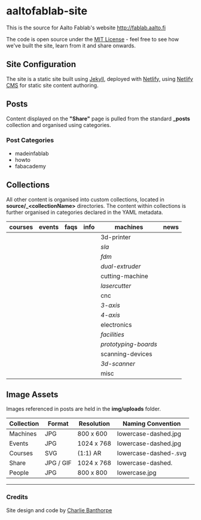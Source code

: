 # aaltofablab-site
This is the source for Aalto Fablab's website http://fablab.aalto.fi

The code is open source under the [MIT License](https://github.com/AaltoFablab/aaltofablab-site/blob/master/LICENSE) - feel free to see how we've built the site, learn from it and share onwards.

## Site Configuration
The site is a static site built using [Jekyll](https://jekyllrb.com), deployed with [Netlify](https://www.netlify.com), using [Netlify CMS](https://github.com/netlify/netlify-cms) for static site content authoring.

## Posts

Content displayed on the **"Share"** page is pulled from the standard **_posts** collection and organised using categories.

### Post Categories
- madeinfablab
- howto
- fabacademy

## Collections

All other content is organised into custom collections, located in **source/\_\<collectionName\>** directories. The content within collections is further organised in categories declared in the YAML metadata.

| courses | events | faqs | info | machines             | news |
| ------- | ------ | ---- | ---- | -------------------- | ---- |
|         |        |      |      | 3d-printer           |      |
|         |        |      |      | _sla_                |      |
|         |        |      |      | _fdm_                |      |
|         |        |      |      | _dual-extruder_      |      |
|         |        |      |      | cutting-machine      |      |
|         |        |      |      | _lasercutter_        |      |
|         |        |      |      | cnc                  |      |
|         |        |      |      | _3-axis_             |      |
|         |        |      |      | _4-axis_             |      |
|         |        |      |      | electronics          |      |
|         |        |      |      | _facilities_         |      |
|         |        |      |      | _prototyping-boards_ |      |
|         |        |      |      | scanning-devices     |      |
|         |        |      |      | _3d-scanner_         |      |
|         |        |      |      | misc                 |      |

## Image Assets

Images referenced in posts are held in the **img/uploads** folder.

| Collection         | Format       | Resolution     | Naming Convention    |
| ------------------ | ------------ | -------------- | -------------------- |
| Machines           | JPG          | 800 x 600      | lowercase-dashed.jpg |
| Events             | JPG          | 1024 x 768     | lowercase-dashed.jpg |
| Courses            | SVG          | (1:1) AR       | lowercase-dashed-<icon>.svg |
| Share              | JPG / GIF    | 1024 x 768     | lowercase-dashed.<extension> |
| People             | JPG          | 800 x 800      | lowercase.jpg |

---

### Credits
Site design and code by [Charlie Banthorpe](http://www.banthorpe.co)
